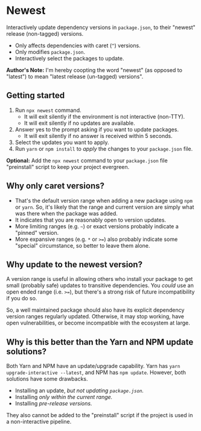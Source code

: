 # Newest

Interactively update dependency versions in `package.json`, to their "newest" release (non-tagged) versions.

- Only affects dependencies with caret (`^`) versions.
- Only modifies `package.json`.
- Interactively select the packages to update.

**Author's Note:** I'm hereby coopting the word "newest" (as opposed to "latest") to mean "latest release (un-tagged) versions".

## Getting started

1. Run `npx newest` command.
   - It will exit silently if the environment is not interactive (non-TTY).
   - It will exit silently if no updates are available.
2. Answer yes to the prompt asking if you want to update packages.
   - It will exit silently if no answer is received within 5 seconds.
3. Select the updates you want to apply.
4. Run `yarn` or `npm install` to _apply_ the changes to your `package.json` file.

**Optional:** Add the `npx newest` command to your `package.json` file "preinstall" script to keep your project evergreen.

## Why only caret versions?

- That's the default version range when adding a new package using `npm` or `yarn`. So, it's likely that the range and current version are simply what was there when the package was added.
- It indicates that you are reasonably open to version updates.
- More limiting ranges (e.g. `~`) or exact versions probably indicate a "pinned" version.
- More expansive ranges (e.g. `*` or `>=`) also probably indicate some "special" circumstance, so better to leave them alone.

## Why update to the newest version?

A version range is useful in allowing others who install your package to get small (probably safe) updates to transitive dependencies. You _could_ use an open ended range (i.e. `>=`), but there's a strong risk of future incompatibility if you do so.

So, a well maintained package should also have its explicit dependency version ranges regularly updated. Otherwise, it may stop working, have open vulnerabilities, or become incompatible with the ecosystem at large.

## Why is this better than the Yarn and NPM update solutions?

Both Yarn and NPM have an update/upgrade capability. Yarn has `yarn upgrade-interactive --latest`, and NPM has `npm update`. However, both solutions have some drawbacks.

- Installing an update, _but not updating `package.json`._
- Installing _only within the current range._
- Installing _pre-release versions._

They also cannot be added to the "preinstall" script if the project is used in a non-interactive pipeline.
